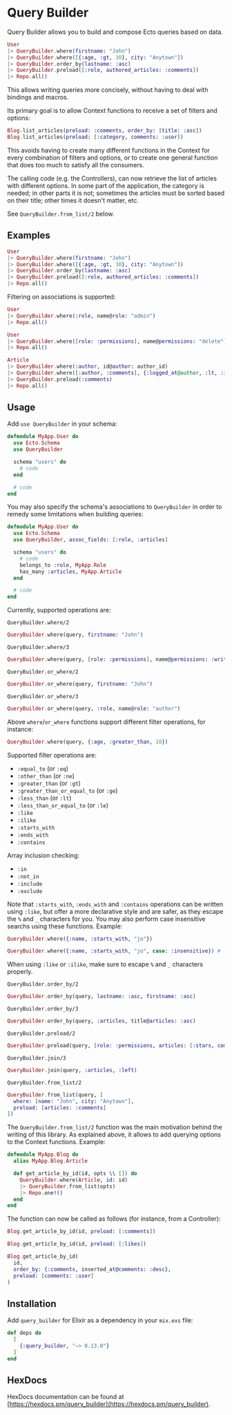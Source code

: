 # Query Builder

Query Builder allows you to build and compose Ecto queries based on data.

```elixir
User
|> QueryBuilder.where(firstname: "John")
|> QueryBuilder.where([{:age, :gt, 30}, city: "Anytown"])
|> QueryBuilder.order_by(lastname: :asc)
|> QueryBuilder.preload([:role, authored_articles: :comments])
|> Repo.all()
```

This allows writing queries more concisely, without having to deal with bindings
and macros.

Its primary goal is to allow Context functions to receive a set of filters and
options:

```elixir
Blog.list_articles(preload: :comments, order_by: [title: :asc])
Blog.list_articles(preload: [:category, comments: :user])
```

This avoids having to create many different functions in the Context for every
combination of filters and options, or to create one general function that does
too much to satisfy all the consumers.

The calling code (e.g. the Controllers), can now retrieve the list of articles with
different options. In some part of the application, the category is needed; in other
parts it is not; sometimes the articles must be sorted based on their title;
other times it doesn't matter, etc.

See `QueryBuilder.from_list/2` below.

## Examples

```elixir
User
|> QueryBuilder.where(firstname: "John")
|> QueryBuilder.where([{:age, :gt, 30}, city: "Anytown"])
|> QueryBuilder.order_by(lastname: :asc)
|> QueryBuilder.preload([:role, authored_articles: :comments])
|> Repo.all()
```

Filtering on associations is supported:

```elixir
User
|> QueryBuilder.where(:role, name@role: "admin")
|> Repo.all()
```

```elixir
User
|> QueryBuilder.where([role: :permissions], name@permissions: "delete")
|> Repo.all()
```

```elixir
Article
|> QueryBuilder.where(:author, id@author: author_id)
|> QueryBuilder.where([:author, :comments], {:logged_at@author, :lt, :inserted_at@comments})
|> QueryBuilder.preload(:comments)
|> Repo.all()
```

## Usage

Add `use QueryBuilder` in your schema:

```elixir
defmodule MyApp.User do
  use Ecto.Schema
  use QueryBuilder

  schema "users" do
    # code
  end

  # code
end
```

You may also specify the schema's associations to `QueryBuilder` in order to remedy
some limitations when building queries:

```elixir
defmodule MyApp.User do
  use Ecto.Schema
  use QueryBuilder, assoc_fields: [:role, :articles]

  schema "users" do
    # code
    belongs_to :role, MyApp.Role
    has_many :articles, MyApp.Article
  end

  # code
end
```

Currently, supported operations are:

`QueryBuilder.where/2`

```elixir
QueryBuilder.where(query, firstname: "John")
```

`QueryBuilder.where/3`

```elixir
QueryBuilder.where(query, [role: :permissions], name@permissions: :write)
```

`QueryBuilder.or_where/2`

```elixir
QueryBuilder.or_where(query, firstname: "John")
```

`QueryBuilder.or_where/3`

```elixir
QueryBuilder.or_where(query, :role, name@role: "author")
```

Above `where`/`or_where` functions support different filter operations, for instance:
```elixir
QueryBuilder.where(query, {:age, :greater_than, 18})
```

Supported filter operations are:
* `:equal_to` (or `:eq`)
* `:other_than` (or `:ne`)
* `:greater_than` (or `:gt`)
* `:greater_than_or_equal_to` (or `:ge`)
* `:less_than` (or `:lt`)
* `:less_than_or_equal_to` (or `:le`)
* `:like`
* `:ilike`
* `:starts_with`
* `:ends_with`
* `:contains`

Array inclusion checking:
* `:in`
* `:not_in`
* `:include`
* `:exclude`

Note that `:starts_with`, `:ends_with` and `:contains` operations can be written using `:like`, but offer a more declarative style and are safer, as they escape the `%` and `_` characters for you. You may also perform case insensitive searchs using these functions. Example:

```elixir
QueryBuilder.where({:name, :starts_with, "jo"})
```

```elixir
QueryBuilder.where({:name, :starts_with, "jo", case: :insensitive}) # `:i` will also work
```

When using `:like` or `:ilike`, make sure to escape `%` and `_` characters properly.

`QueryBuilder.order_by/2`

```elixir
QueryBuilder.order_by(query, lastname: :asc, firstname: :asc)
```

`QueryBuilder.order_by/3`

```elixir
QueryBuilder.order_by(query, :articles, title@articles: :asc)
```

`QueryBuilder.preload/2`

```elixir
QueryBuilder.preload(query, [role: :permissions, articles: [:stars, comments: :user]])
```

`QueryBuilder.join/3`

```elixir
QueryBuilder.join(query, :articles, :left)
```

`QueryBuilder.from_list/2`

```elixir
QueryBuilder.from_list(query, [
  where: [name: "John", city: "Anytown"],
  preload: [articles: :comments]
])
```

The `QueryBuilder.from_list/2` function was the main motivation behind the writing
of this library. As explained above, it allows to add querying options to the
Context functions. Example:

```elixir
defmodule MyApp.Blog do
  alias MyApp.Blog.Article

  def get_article_by_id(id, opts \\ []) do
    QueryBuilder.where(Article, id: id)
    |> QueryBuilder.from_list(opts)
    |> Repo.one!()
  end
end
```

The function can now be called as follows (for instance, from a Controller):

```elixir
Blog.get_article_by_id(id, preload: [:comments])

Blog.get_article_by_id(id, preload: [:likes])

Blog.get_article_by_id(
  id,
  order_by: {:comments, inserted_at@comments: :desc},
  preload: [comments: :user]
)
```

## Installation

Add `query_builder` for Elixir as a dependency in your `mix.exs` file:

```elixir
def deps do
  [
    {:query_builder, "~> 0.13.0"}
  ]
end
```

## HexDocs

HexDocs documentation can be found at [https://hexdocs.pm/query_builder](https://hexdocs.pm/query_builder).
